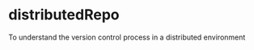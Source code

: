 distributedRepo
===============

To understand the version control process in a distributed environment

